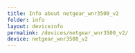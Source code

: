 ```yaml
---
title: Info about netgear_wnr3500_v2
folder: info
layout: deviceinfo
permalink: /devices/netgear_wnr3500_v2/
device: netgear_wnr3500_v2
---
```

